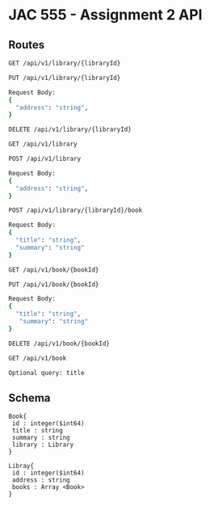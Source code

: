 # JAC 555 - Assignment 2 API

## Routes

```bash
GET /api/v1/library/{libraryId}
```

```bash
PUT /api/v1/library/{libraryId}

Request Body:
{
  "address": "string",
}
```

```bash
DELETE /api/v1/library/{libraryId}
```

```bash
GET /api/v1/library
```

```bash
POST /api/v1/library

Request Body:
{
  "address": "string",
}
```

```bash
POST /api/v1/library/{libraryId}/book

Request Body:
{
  "title": "string",
  "summary": "string"
}
```

```bash
GET /api/v1/book/{bookId}
```

```bash
PUT /api/v1/book/{bookId}

Request Body:
{
  "title": "string",
   "summary": "string"
}
```

```bash
DELETE /api/v1/book/{bookId}
```

```bash
GET /api/v1/book

Optional query: title
```

## Schema

```text
Book{
 id : integer($int64)
 title : string
 summary : string
 library : Library
}
```

```text
Libray{
 id : integer($int64)
 address : string
 books : Array <Book>
}
```

